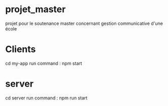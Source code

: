 # projet_master

projet pour le soutenance master concernant gestion communicative d'une école

# Clients

cd my-app
run command : npm start

# server

cd server
run command : npm run start
